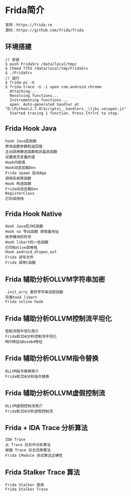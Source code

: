 # Frida简介
	官网：https://frida.re
	源码：https://github.com/frida/frida

## 环境搭建
	// 安装
	$ push FridaSrv /data/local/tmp/
	$ chmod 7755 /data/local/tmp/FridaSrv
	$ ./FridaSrv
	// 运行
	$ frida-ps -U
	$ frida-trace -U -i open com.android.chrome
      Attaching...
	  Resolving functions...
	  Instrumenting functions...
	  open: Auto-generated handler at "D:\Python\2.7.8\Scripts\__handlers__\libc.so\open.js"
	  Started tracing 1 function. Press Ctrl+C to stop.

## Frida Hook Java
	hook Java层函数
	修改函数参数和返回值
	主动调用静态函数和非晶态函数
	设置成员变量的值
	Hook内部类
	Hook动态加载Dex
	Frida spawn 启动App
	调用系统库函数
	Hook 构造函数
	Frida动态加载Dex
	RegisterClass
	打印调用栈
	
## Frida Hook Native
	Hook Java层JNI函数
	Hook so 导出函数 获取基地址
	枚举模块的符号
	Hook libart的一些函数
	打印Native调用栈
	Hook android_dlopen_ext
	Frida 读写文件
	Frida 调用C函数
	
## Frida 辅助分析OLLVM字符串加密
	.init_arry 里的字符串加密函数
	完善hook libart
	Frida inline hook
	
## Frida 辅助分析OLLVM控制流平坦化
	控制流程平坦化简介
	Frida和IDA分析控制流平坦化
	MD5特征&Base64特征
	
## Frida 辅助分析OLLVM指令替换
	OLLVM指令替换简介
	Frida和IDA分析指令替换
	
## Frida 辅助分析OLLVM虚假控制流
	OLLVM虚假控制流简介
	Frida和IDA分析虚假控制流

## Frida + IDA Trace 分析算法
	IDA Trace
	从 Trace 日志中分析算法
	根据 Trace 日志还原算法
	Frida CModule 测试算法正确性
	
## Frida Stalker Trace 算法
	Frida Stalker 使用
	Frida Stalker Trace
	

	
